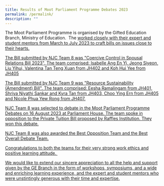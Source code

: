 ```yaml
---
title: Results of Moot Parliament Programme Debates 2023
permalink: /permalink/
description: ""
---
```

The Moot Parliament Programme is organised&nbsp;by the Gifted Education Branch, Ministry of Education.&nbsp; The <a href="https://www.facebook.com/nationaljc/posts/718293383643815"> worked closely with their expert and student mentors from March to July 2023 to craft bills on issues close to their hearts.
  
The Bill submitted by NJC Team 8 was&nbsp;"Coercive Control in Spousal Relations Bill 2023". The team comprised: Isabelle Ang En Yi, Jeong Siyeon, Liu Yihui, Valentina Tan Teng Xuan from JH402 and Koh Hui Yee from JH405
  
The Bill submitted by NJC Team 9 was "Resource Sustainability (Amendment) Bill". The team comprised: Eesha Ramalingam from JH401, Shriya Niyathi Sankar and Kyra Tan from JH403, Choo Ying Ern from JH405 and Nicole Phua Yew Rong from JH407.
  
NJC Team 8 was selected to debate in the Moot Parliament Programme Debates on 16 August 2023 at Parliament House. The team spoke in opposition to the Private Tuition Bill proposed by Raffles Institution. They won this debate.

NJC Team 8 was also awarded the Best Opposition Team and the Best Overall Debate Team.

 Congratulations to both the teams for their very strong work ethics and positive learning attitude.&nbsp;

We would like to extend our sincere appreciation to all the help and support given by the GE Branch in the form of workshops, symposiums, and a wide and enriching learning experience, and the expert and student mentors who were unstintingly generous with their time and expertise.</a>